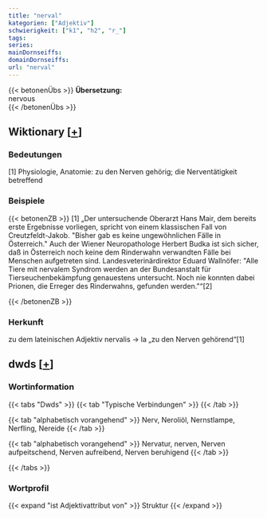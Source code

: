 ```yaml
---
title: "nerval"
kategorien: ["Adjektiv"]
schwierigkeit: ["k1", "h2", "r_"]
tags:
series:
mainDornseiffs:
domainDornseiffs:
url: "nerval"
---
```


{{< betonenÜbs >}}
**Übersetzung:**  
nervous  
{{< /betonenÜbs >}}

## Wiktionary [[+](https://de.wiktionary.org/wiki/nerval)]

### Bedeutungen
[1] Physiologie, Anatomie: zu den Nerven gehörig; die Nerventätigkeit betreffend  

### Beispiele
{{< betonenZB >}}
[1] „Der untersuchende Oberarzt Hans Mair, dem bereits erste Ergebnisse vorliegen, spricht von einem klassischen Fall von Creutzfeldt-Jakob. "Bisher gab es keine ungewöhnlichen Fälle in Österreich." Auch der Wiener Neuropathologe Herbert Budka ist sich sicher, daß in Österreich noch keine dem Rinderwahn verwandten Fälle bei Menschen aufgetreten sind. Landesveterinärdirektor Eduard Wallnöfer: "Alle Tiere mit nervalem Syndrom werden an der Bundesanstalt für Tierseuchenbekämpfung genauestens untersucht. Noch nie konnten dabei Prionen, die Erreger des Rinderwahns, gefunden werden."“[2]  

{{< /betonenZB >}}
### Herkunft
zu dem lateinischen Adjektiv nervalis → la „zu den Nerven gehörend“[1]  



## dwds [[+](https://www.dwds.de/wb/nerval)]

### Wortinformation
{{< tabs "Dwds" >}}
{{< tab "Typische Verbindungen" >}}
{{< /tab >}}

{{< tab "alphabetisch vorangehend" >}}
Nerv, Neroliöl, Nernstlampe, Nerfling, Nereide
{{< /tab >}}

{{< tab "alphabetisch vorangehend" >}}
Nervatur, nerven, Nerven aufpeitschend, Nerven aufreibend, Nerven beruhigend
{{< /tab >}}

{{< /tabs >}}

### Wortprofil
{{< expand "ist Adjektivattribut von" >}} Struktur {{< /expand >}}

